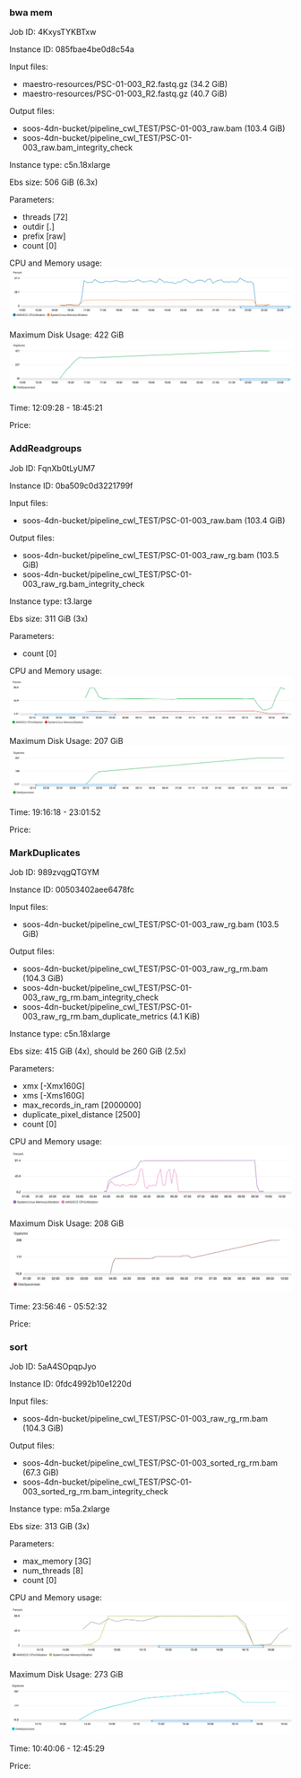 ### bwa mem ###
Job ID: 4KxysTYKBTxw

Instance ID: 085fbae4be0d8c54a

Input files:
  - maestro-resources/PSC-01-003_R2.fastq.gz (34.2 GiB)
  - maestro-resources/PSC-01-003_R2.fastq.gz (40.7 GiB)

Output files:
  - soos-4dn-bucket/pipeline_cwl_TEST/PSC-01-003_raw.bam (103.4 GiB)
  - soos-4dn-bucket/pipeline_cwl_TEST/PSC-01-003_raw.bam_integrity_check

Instance type: c5n.18xlarge

Ebs size: 506 GiB (6.3x)

Parameters:
  - threads [72]
  - outdir [.]
  - prefix [raw]
  - count [0]

CPU and Memory usage:
![](bwa-mem_cpu_memory.png)

Maximum Disk Usage: 422 GiB
![](bwa-mem_disk.png)

Time: 12:09:28 - 18:45:21

Price:

### AddReadgroups ###
Job ID: FqnXb0tLyUM7

Instance ID: 0ba509c0d3221799f

Input files:
  - soos-4dn-bucket/pipeline_cwl_TEST/PSC-01-003_raw.bam (103.4 GiB)

Output files:
  - soos-4dn-bucket/pipeline_cwl_TEST/PSC-01-003_raw_rg.bam (103.5 GiB)
  - soos-4dn-bucket/pipeline_cwl_TEST/PSC-01-003_raw_rg.bam_integrity_check

Instance type: t3.large

Ebs size: 311 GiB (3x)

Parameters:
  - count [0]

CPU and Memory usage:
![](readgroups_cpu_memory.png)

Maximum Disk Usage: 207 GiB
![](readgroups_disk.png)

Time: 19:16:18 - 23:01:52

Price:

### MarkDuplicates ###
Job ID: 989zvqgQTGYM

Instance ID: 00503402aee6478fc

Input files:
  - soos-4dn-bucket/pipeline_cwl_TEST/PSC-01-003_raw_rg.bam (103.5 GiB)

Output files:
  - soos-4dn-bucket/pipeline_cwl_TEST/PSC-01-003_raw_rg_rm.bam (104.3 GiB)
  - soos-4dn-bucket/pipeline_cwl_TEST/PSC-01-003_raw_rg_rm.bam_integrity_check
  - soos-4dn-bucket/pipeline_cwl_TEST/PSC-01-003_raw_rg_rm.bam_duplicate_metrics (4.1 KiB)

Instance type: c5n.18xlarge

Ebs size: 415 GiB (4x), should be 260 GiB (2.5x)

Parameters:
  - xmx [-Xmx160G]
  - xms [-Xms160G]
  - max_records_in_ram [2000000]
  - duplicate_pixel_distance [2500]
  - count [0]

CPU and Memory usage:
![](dedup_cpu_memory.png)

Maximum Disk Usage: 208 GiB
![](dedup_disk.png)

Time: 23:56:46 - 05:52:32

Price:

### sort ###
Job ID: 5aA4SOpqpJyo

Instance ID: 0fdc4992b10e1220d

Input files:
  - soos-4dn-bucket/pipeline_cwl_TEST/PSC-01-003_raw_rg_rm.bam (104.3 GiB)

Output files:
  - soos-4dn-bucket/pipeline_cwl_TEST/PSC-01-003_sorted_rg_rm.bam (67.3 GiB)
  - soos-4dn-bucket/pipeline_cwl_TEST/PSC-01-003_sorted_rg_rm.bam_integrity_check

Instance type: m5a.2xlarge

Ebs size: 313 GiB (3x)

Parameters:
  - max_memory [3G]
  - num_threads [8]
  - count [0]

CPU and Memory usage:
![](sort_cpu_memory.png)

Maximum Disk Usage: 273 GiB
![](sort_disk.png)

Time: 10:40:06 - 12:45:29

Price:
